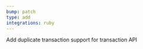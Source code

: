 ```yaml
---
bump: patch
type: add
integrations: ruby
---
```


Add duplicate transaction support for transaction API
